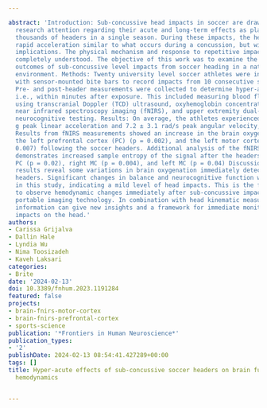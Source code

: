 ---
abstract: 'Introduction: Sub-concussive head impacts in soccer are drawing increasing
  research attention regarding their acute and long-term effects as players may experience
  thousands of headers in a single season. During these impacts, the head experiences
  rapid acceleration similar to what occurs during a concussion, but without the clinical
  implications. The physical mechanism and response to repetitive impacts are not
  completely understood. The objective of this work was to examine the immediate functional
  outcomes of sub-concussive level impacts from soccer heading in a natural, non-laboratory
  environment. Methods: Twenty university level soccer athletes were instrumented
  with sensor-mounted bite bars to record impacts from 10 consecutive soccer headers.
  Pre- and post-header measurements were collected to determine hyper-acute changes,
  i.e., within minutes after exposure. This included measuring blood flow velocity
  using transcranial Doppler (TCD) ultrasound, oxyhemoglobin concentration using functional
  near infrared spectroscopy imaging (fNIRS), and upper extremity dual-task (UEF)
  neurocognitive testing. Results: On average, the athletes experienced 30.7 ± 8.9
  g peak linear acceleration and 7.2 ± 3.1 rad/s peak angular velocity, respectively.
  Results from fNIRS measurements showed an increase in the brain oxygenation for
  the left prefrontal cortex (PC) (p = 0.002), and the left motor cortex (MC) (p =
  0.007) following the soccer headers. Additional analysis of the fNIRS time series
  demonstrates increased sample entropy of the signal after the headers in the right
  PC (p = 0.02), right MC (p = 0.004), and left MC (p = 0.04) Discussion: These combined
  results reveal some variations in brain oxygenation immediately detected after repetitive
  headers. Significant changes in balance and neurocognitive function were not observed
  in this study, indicating a mild level of head impacts. This is the first study
  to observe hemodynamic changes immediately after sub-concussive impacts using non-invasive
  portable imaging technology. In combination with head kinematic measurements, this
  information can give new insights and a framework for immediate monitoring of sub-concussive
  impacts on the head.'
authors:
- Carissa Grijalva
- Dallin Hale
- Lyndia Wu
- Nima Toosizadeh
- Kaveh Laksari
categories:
- Brite
date: '2024-02-13'
doi: 10.3389/fnhum.2023.1191284
featured: false
projects:
- brain-fnirs-motor-cortex
- brain-fnirs-prefrontal-cortex
- sports-science
publication: '*Frontiers in Human Neuroscience*'
publication_types:
- '2'
publishDate: 2024-02-13 08:54:41.427289+00:00
tags: []
title: Hyper-acute effects of sub-concussive soccer headers on brain function and
  hemodynamics

---
